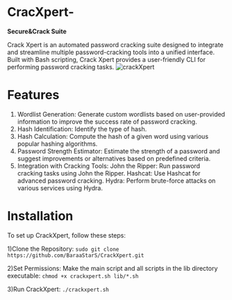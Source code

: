 # CracXpert-
**Secure&amp;Crack Suite**

Crack Xpert is an automated password cracking suite designed to integrate and streamline multiple password-cracking tools into a unified interface. Built with Bash scripting, Crack Xpert provides a user-friendly CLI for performing password cracking tasks.
![crackXpert](https://github.com/user-attachments/assets/3db55124-967d-43bd-97b9-df524344acc0)


# Features 
1) Wordlist Generation: Generate custom wordlists based on user-provided information to improve the success rate of password cracking.
2) Hash Identification: Identify the type of hash.
3) Hash Calculation: Compute the hash of a given word using various popular hashing algorithms.
4) Password Strength Estimator: Estimate the strength of a password and suggest improvements or alternatives based on predefined criteria.
5) Integration with Cracking Tools:
   John the Ripper: Run password cracking tasks using John the Ripper.
   Hashcat: Use Hashcat for advanced password cracking.
   Hydra: Perform brute-force attacks on various services using Hydra.

   
# Installation
To set up CrackXpert, follow these steps:

1)Clone the Repository:
`sudo git clone https://github.com/BaraaStarS/CrackXpert.git`

2)Set Permissions: Make the main script and all scripts in the lib directory executable:
`chmod +x crackxpert.sh lib/*.sh`

3)Run CrackXpert:
`./crackxpert.sh`

